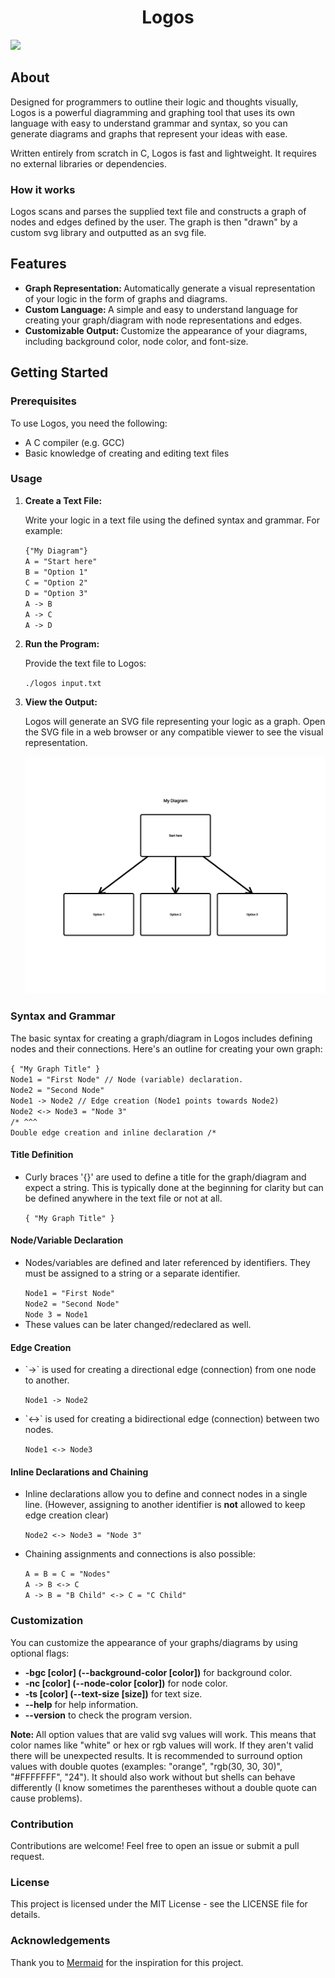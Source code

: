 <h1 align="center">Logos</h1>
<img src="./src/assets/logos.png"></img>
<h2>About</h2>  
<p>Designed for programmers to outline their logic and thoughts visually, Logos is a powerful diagramming and graphing tool that uses its own language with easy to understand grammar and syntax, so you can generate diagrams and graphs that represent your ideas with ease.</p>
<p>Written entirely from scratch in C, Logos is fast and lightweight. It requires no external libraries or dependencies.</p>
<h3>How it works</h3>
<p>Logos scans and parses the supplied text file and constructs a graph of nodes and edges defined by the user. The graph is then "drawn" by a custom svg library and outputted as an svg file.
<h2>Features</h2>
<ul>
    <li><b>Graph Representation: </b>Automatically generate a visual representation of your logic in the form of graphs and diagrams.</li>
    <li><b>Custom Language: </b>A simple and easy to understand language for creating your graph/diagram with node representations and edges.</li>
    <li><b>Customizable Output: </b>Customize the appearance of your diagrams, including background color, node color, and font-size.</li>
</ul>
<h2>Getting Started</h2>
<h3>Prerequisites</h3>
<p>To use Logos, you need the following:</p>
<ul>
    <li>A C compiler (e.g. GCC)</li>
    <li>Basic knowledge of creating and editing text files</li>
</ul>
<h3>Usage</h3>
<ol>
    <li>
        <p><b>Create a Text File:</b></p>
        <p>Write your logic in a text file using the defined syntax and grammar. For example:</p>
        <code>{"My Diagram"}
A = "Start here"
B = "Option 1"
C = "Option 2"
D = "Option 3"
A -> B
A -> C
A -> D</code>
    </li>
    <li>
    <p><b>Run the Program:</b></p>
    <p>Provide the text file to Logos:</p>
    <code>./logos input.txt</code>
    </li>
    <li>
    <p><b>View the Output:</b></p>
    <p>Logos will generate an SVG file representing your logic as a graph. Open the SVG file in a web browser or any compatible viewer to see the visual representation.</p>
    <img src="./assets/readmeimage1.svg"></img>
</ol>
<h3>Syntax and Grammar</h3>
<p>The basic syntax for creating a graph/diagram in Logos includes defining nodes and their connections. Here's an outline for creating your own graph:</p>
<code>{ "My Graph Title" }
Node1 = "First Node" // Node (variable) declaration.
Node2 = "Second Node"
Node1 -> Node2 // Edge creation (Node1 points towards Node2)
Node2 <-> Node3 = "Node 3"
/* ^^^
Double edge creation and inline declaration /*</code>
<h4>Title Definition</h4>
<ul>
<li><p>Curly braces '{}' are used to define a title for the graph/diagram and expect a string. This is typically done at the beginning for clarity but can be defined anywhere in the text file or not at all.</p>
<code>{ "My Graph Title" }</code>
</li>
</ul>
<h4>Node/Variable Declaration</h4>
<ul>
<li><p>Nodes/variables are defined and later referenced by identifiers. They must be assigned to a string or a separate identifier.</p>
<code>Node1 = "First Node"
Node2 = "Second Node"
Node 3 = Node1</code>
</li>
<li>These values can be later changed/redeclared as well.
</ul>
<h4>Edge Creation</h4>
<ul>
<li><p>`->` is used for creating a directional edge (connection) from one node to another.</p>
<code>Node1 -> Node2</code>
</li>
<li><p>`<->` is used for creating a bidirectional edge (connection) between two nodes.</p>
<code>Node1 <-> Node3</code>
</li>
</ul>
<h4>Inline Declarations and Chaining</h4>
<ul>
<li><p>Inline declarations allow you to define and connect nodes in a single line. (However, assigning to another identifier is <b>not</b> allowed to keep edge creation clear)</p>
<code>Node2 <-> Node3 = "Node 3"</code>
<li><p>Chaining assignments and connections is also possible:</p>
<code>A = B = C = "Nodes"
A -> B <-> C
A -> B = "B Child" <-> C = "C Child"
</code>
</li>
</ul>
<h3>Customization</h3>
<p>You can customize the appearance of your graphs/diagrams by using optional flags:</p>
<ul>
    <li><b>-bgc [color] (--background-color [color])</b> for background color.</li>
    <li><b>-nc [color] (--node-color [color])</b> for node color.</li>
    <li><b>-ts [color] (--text-size [size])</b> for text size.</li>
    <li><b>--help</b> for help information.</li>
    <li><b>--version</b> to check the program version.</li>
</ul>
<p><b>Note: </b>All option values that are valid svg values will work. This means that color names like "white" or hex or rgb values will work. If they aren't valid there will be unexpected results. It is recommended to surround option values with double quotes (examples: "orange", "rgb(30, 30, 30)", "#FFFFFFF", "24"). It should also work without but shells can behave differently (I know sometimes the parentheses without a double quote can cause problems).</p>
<h3>Contribution</h3>
<p>Contributions are welcome! Feel free to open an issue or submit a pull request.</p>
<h3>License</h3>
<p>This project is licensed under the MIT License - see the LICENSE file for details.</p>
<h3>Acknowledgements</h3>
<p>Thank you to <a href="https://github.com/mermaid-js/mermaid">Mermaid</a> for the inspiration for this project.</p>
